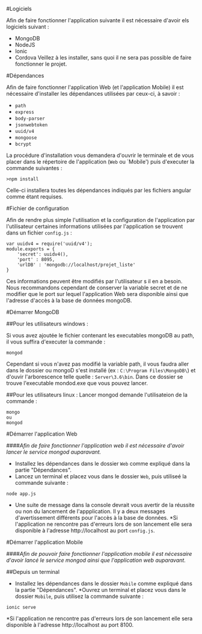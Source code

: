 #Logiciels

Afin de faire fonctionner l'application suivante il est nécessaire d'avoir els logiciels suivant :
* MongoDB
* NodeJS
* Ionic
* Cordova
Veillez à les installer, sans quoi il ne sera pas possible de faire fonctionner le projet.


#Dépendances

Afin de faire fonctionner l'application Web (et l'application Mobile) il est nécessaire d'installer les dépendances utilisées par ceux-ci, à savoir :
* `path`
* `express`
* `body-parser`
* `jsonwebtoken`
* `uuid/v4`
* `mongoose`
* `bcrypt`

La procédure d'installation vous demandera d'ouvrir le terminale et de vous placer dans le répertoire de l'application (`Web` ou `Mobile') puis d'executer la commande suivantes :

```
>npm install 
```

Celle-ci installera toutes les dépendances indiqués par les fichiers angular comme étant requises.

#Fichier de configuration

Afin de rendre plus simple l'utilisation et la configuration de l'application par l'utilisateur certaines informations utilisées par l'application se trouvent dans un fichier `config.js` :

```
var uuidv4 = require('uuid/v4');
module.exports = {
    'secret': uuidv4(),
    'port' : 8095,
    'urlDB' : 'mongodb://localhost/projet_liste'
}
```

Ces informations peuvent être modifiés par l'utilisateur s il en a besoin. Nous recommandons cependant de conserver la variable secret et de ne modifier que le port sur lequel l'application Web sera disponible ainsi que l'adresse d'accès à la base de données mongoDB.

#Démarrer MongoDB

##Pour les utilisateurs windows :

Si vous avez ajoutée le fichier contenant les executables mongoDB au path, il vous suffira d'executer la commande :
```
mongod
```
Cependant si vous n'avez pas modifié la variable path, il vous faudra aller dans le dossier ou mongoD s'est installé (ex : `C:\Program Files\MongoDB\`) et d'ouvir l'arborescence telle quelle : `Server\3.6\bin`. Dans ce dossier se trouve l'executable mondod.exe que vous pouvez lancer.

##Pour les utilisateurs linux :
Lancer mongod demande l'utilisateion de la commande :
```
mongo
ou
mongod
```

#Démarrer l'application Web

####_Afin de faire fonctionner l'application web il est nécessaire d'avoir lancer le service mongod auparavant._

* Installez les dépendances dans le dossier `Web` comme expliqué dans la partie "Dépendances".
* Lancez un terminal et placez vous dans le dossier `Web`, puis utiliseé la commande suivante :

```
node app.js
```

* Une suite de message dans la console devrait vous avertir de la réussite ou non du lancement de l'appplication. Il y a deux messages d'avertissement différents pour l'accès à la base de données.
*Si l'application ne rencontre pas d'erreurs lors de son lancement elle sera disponible à l'adresse http://localhost au port `config.js`.

#Démarrer l'application Mobile


####_Afin de pouvoir faire fonctionner l'application mobile il est nécessaire d'avoir lancé le service mongod ainsi que l'application web auparavant._

##Depuis un terminal

* Installez les dépendances dans le dossier `Mobile` comme expliqué dans la partie "Dépendances".
*Ouvrez un terminal et placez vous dans le dossier `Mobile`, puis utilisez la commande suivante :
```
ionic serve
```
*Si l'application ne rencontre pas d'erreurs lors de son lancement elle sera disponible à l'adresse http://localhost au port 8100.
































